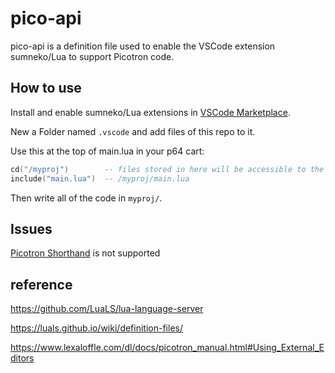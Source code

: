 # pico-api

pico-api is a definition file used to enable the VSCode extension sumneko/Lua to support Picotron code.

## How to use

Install and enable sumneko/Lua extensions in [VSCode Marketplace](https://marketplace.visualstudio.com/items?itemName=sumneko.lua).

New a Folder named `.vscode` and add files of this repo to it.

Use this at the top of main.lua in your p64 cart:

```lua
cd("/myproj")        -- files stored in here will be accessible to the host OS text editor
include("main.lua")  -- /myproj/main.lua
```

Then write all of the code in `myproj/`.

## Issues

[Picotron Shorthand](https://www.lexaloffle.com/dl/docs/picotron_manual.html#Picotron_Shorthand) is not supported

## reference

https://github.com/LuaLS/lua-language-server

https://luals.github.io/wiki/definition-files/

https://www.lexaloffle.com/dl/docs/picotron_manual.html#Using_External_Editors
